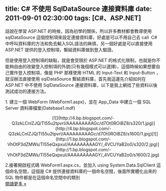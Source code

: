 title: C# 不使用 SqlDataSource 連接資料庫
date: 2011-09-01 02:30:00
tags: [C#、ASP.NET]
---

話說在學習 ASP.NET 的時候，因為初學的關係，所以許多教材都會教導使用 sqlDataSource 這個控制項來設定連接資料庫，好處是可以不用自己去 call  C#中呼叫資料庫的方法和免去輸入SQL語法的麻煩，另一個好處是可以直接使用 ASP.NET 提供的登入控制項，繫結資料庫做到登入驗證。  

但是使用登入控制項的缺點，就是會受限於 ASP.NET 的格式化限制，也就是你不能夠自由的改變登入控制項的外貌(只有幾個樣式可以選擇)，這個時候如果想要自己實作登入控制項，像是 PHP 那樣使用 HTML 的 Input-Text 和 Input-Button ，就沒辦法直接使用 sqlDataSource 繫結資料庫，首先我這邊先介紹如何在 ASP.NET 中不使用 SqlDataSource 連接資料庫，以下是我上網找了些資料以後測試成功的連接方法。  

1\. 建立一個 WebForm (WebForm1.aspx)，並在 App_Data 中建立一個 SQL Server 資料庫檔案(Datebase1.mdf)  

<div class="separator" style="clear: both; text-align: center;">[![](http://4.bp.blogspot.com/-Q3zkLCnlZJQ/Tl55u2tpvrI/AAAAAAAAAGc/d7Ot0ROiBZ8/s320/1.jpg)<span class="Apple-style-span" style="-webkit-text-decorations-in-effect: none; color: black;"></span>](http://4.bp.blogspot.com/-Q3zkLCnlZJQ/Tl55u2tpvrI/AAAAAAAAAGc/d7Ot0ROiBZ8/s1600/1.jpg)[![](http://1.bp.blogspot.com/-VhOtP3dZMWs/Tl55eQxpxuI/AAAAAAAAAGY/_4VCUYaB2o0/s320/2.jpg)](http://1.bp.blogspot.com/-VhOtP3dZMWs/Tl55eQxpxuI/AAAAAAAAAGY/_4VCUYaB2o0/s1600/2.jpg)</div>

2.接著開啟程式碼 WebForm1.aspx.cs，並加入 using System.Data.SqlClient 這個命名空間，這個是 C# 提供連接資料庫的一個命名空間，後面所實體化出來的 SQL 物件都是在這個命名空間中的類別  
[閱讀更多 »](http://veckcode.blogspot.com/2011/08/c-sqldatasource.html#more)